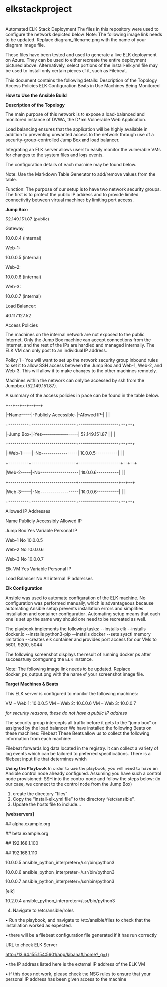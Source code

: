 # elkstackproject
#
Automated ELK Stack Deployment
The files in this repository were used to configure the network depicted below.
Note: The following image link needs to be updated. Replace diagram_filename.png with the name of your diagram image file.
 
These files have been tested and used to generate a live ELK deployment on Azure. They can be used to either recreate the entire deployment pictured above. Alternatively, select portions of the install-elk.yml file may be used to install only certain pieces of it, such as Filebeat.

This document contains the following details:
Description of the Topology
Access Policies
ELK Configuration
Beats in Use
Machines Being Monitored


__How to Use the Ansible Build__

__Description of the Topology__

 The main purpose of this network is to expose a load-balanced and monitored instance of DVWA, the D\*mn Vulnerable Web Application.
 
 Load balancing ensures that the application will be highly available in addition to preventing unwanted access to the network through use of a security-group-controlled Jump    Box and load balancer.
 
 Integrating an ELK server allows users to easily monitor the vulnerable VMs for changes to the system files and logs events.
 
 The configuration details of each machine may be found below.
 
 Note: Use the Markdown Table Generator to add/remove values from the table.
 
 Function: The purpose of our setup is to have two network security groups. The first is to protect the public IP address and to provide limited connectivity between virtual machines by limiting port access. 

__Jump Box:__

 52.149.151.87 (public) 
 
 Gateway
 
 10.0.0.4 (internal)
 
 Web-1: 
 
 10.0.0.5 (internal)
 
 Web-2: 
 
 10.0.0.6 (internal)
 
 Web-3: 
 
 10.0.0.7 (internal)
 
 Load Balancer:
 
 40.117.127.52
 
Access Policies

The machines on the internal network are not exposed to the public Internet. Only the Jump Box machine can accept connections from the Internet, and the rest of the IPs are handled and managed internally. The ELK VM can only post to an individual IP address.

Policy 1 - You will want to set up the network security group inbound rules to set it to allow SSH access between the Jump Box and Web-1, Web-2, and Web-3. This will allow it to make changes to the other machines remotely.  

Machines within the network can only be accessed by ssh from the Jumpbox (52.149.151.87).

A summary of the access policies in place can be found in the table below.


+--+--+--+--+--+

|-Name-----|-Publicly Accessible-|-Allowed IP-|  |  |

+----------+----------------------+--------------------+--+--+

|-Jump Box-|-Yes------------------| 52.149.151.87      |  |  |

+----------+----------------------+--------------------+--+--+

|-Web-1-----|-No------------------| 10.0.0.5-----------|  |  |

+----------+----------------------+---------------------+--+--+

|Web-2-----|-No-------------------| 10.0.0.6-----------|  |  |

+----------+----------------------+--------------------+--+--+

|Web-3-----|-No-------------------| 10.0.0.6-----------|  |  |

+----------+----------------------+--------------------+--+--+


Allowed IP Addresses

Name	Publicly Accessibly	Allowed IP

Jump Box	Yes	Variable Personal IP

Web-1	No	10.0.0.5

Web-2	No	10.0.0.6

Web-3	No	10.0.0.7

Elk-VM	Yes	Variable Personal IP

Load Balancer	No	All internal IP addresses

__Elk Configuration__

Ansible was used to automate configuration of the ELK machine. No configuration was performed manually, which is advantageous because automating Ansible setup prevents installation errors and simplifies installation and container configuration. Automating setup means that each one is set up the same way should one need to be recreated as well.

The playbook implements the following tasks:
--installs elk
--installs docker.io
--installs python3-pip
--installs docker
--sets sysctl memory limitation
--creates elk container and provides port access for our VMs to 5601, 9200, 5044

The following screenshot displays the result of running docker ps after successfully configuring the ELK instance.

Note: The following image link needs to be updated. Replace docker_ps_output.png with the name of your screenshot image file.

__Target Machines & Beats__

This ELK server is configured to monitor the following machines:

VM – Web 1: 10.0.0.5
VM – Web 2: 10.0.0.6
VM – Web 3: 10.0.0.7

*for security reasons, these do not have a public IP address*

  The security group intercepts all traffic before it gets to the “jump box” or assigned by the load balancer
We have installed the following Beats on these machines:
  Filebeat
These Beats allow us to collect the following information from each machine:

 Filebeat forwards log data located in the registry. it can collect a variety of log events which can be tailored to preferred specifications. There is a filebeat input file that determines which 

__Using the Playbook__
In order to use the playbook, you will need to have an Ansible control node already configured. Assuming you have such a control node provisioned:
SSH into the control node and follow the steps below:
(in our case, we connect to the control node from the Jump Box)
1.	create the directory “files”
2.	Copy the “install-elk.yml file” to the directory “/etc/ansible”.
3. Update the hosts file to include...


__[webservers]__

\## alpha.example.org

\## beta.example.org

\## 192.168.1.100

\## 192.168.1.110


10.0.0.5 ansible_python_interpreter=/usr/bin/python3

10.0.0.6 ansible_python_interpreter=/usr/bin/python3

10.0.0.7 ansible_python_interpreter=/usr/bin/python3


 [elk]
 
10.2.0.4 ansible_python_interpreter=/usr/bin/python3



4. Navigate to /etc/ansible/roles

•	Run the playbook, and navigate to /etc/ansible/files to check that the installation worked as expected.

•	there will be a filebeat configuration file generated if it has run correctly

URL to check ELK Server

http://13.64.155.154:5601/app/kibana#/home?_g=()

•	the IP address listed here is the external IP address of the ELK VM

•	if this does not work, please check the NSG rules to ensure that your personal IP address has been given access to the machine
